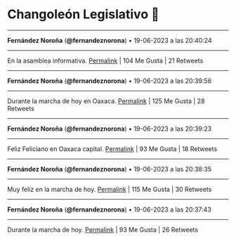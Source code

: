 # Changoleón Legislativo 🙈
*****
**Fernández Noroña** (**@fernandeznorona**) • 19-06-2023 a las 20:40:24
*****
En la asamblea informativa.
[Permalink](https://twitter.com/fernandeznorona/status/1671015116597493761) | 104 Me Gusta | 21 Retweets
*****
**Fernández Noroña** (**@fernandeznorona**) • 19-06-2023 a las 20:39:56
*****
Durante la marcha de hoy en Oaxaca.
[Permalink](https://twitter.com/fernandeznorona/status/1671014998657859584) | 125 Me Gusta | 28 Retweets
*****
**Fernández Noroña** (**@fernandeznorona**) • 19-06-2023 a las 20:39:23
*****
Feliz Feliciano en Oaxaca capital.
[Permalink](https://twitter.com/fernandeznorona/status/1671014863030857728) | 93 Me Gusta | 18 Retweets
*****
**Fernández Noroña** (**@fernandeznorona**) • 19-06-2023 a las 20:38:35
*****
Muy feliz en la marcha de hoy.
[Permalink](https://twitter.com/fernandeznorona/status/1671014660483723264) | 115 Me Gusta | 30 Retweets
*****
**Fernández Noroña** (**@fernandeznorona**) • 19-06-2023 a las 20:37:43
*****
Durante la marcha de hoy.
[Permalink](https://twitter.com/fernandeznorona/status/1671014440555388929) | 93 Me Gusta | 26 Retweets